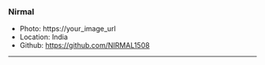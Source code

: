 ### Nirmal
- Photo: https://your_image_url
- Location: India
- Github: https://github.com/NIRMAL1508
***
